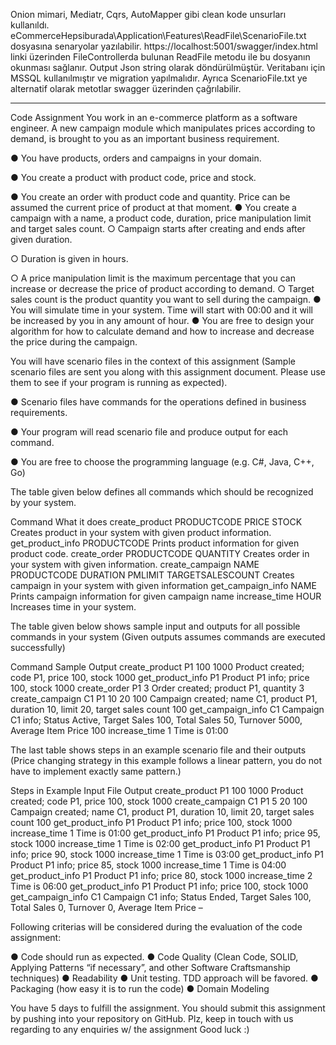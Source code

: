 Onion mimari, Mediatr, Cqrs, AutoMapper gibi clean kode unsurları kullanıldı. 
eCommerceHepsiburada\Application\Features\ReadFile\ScenarioFile.txt dosyasına senaryolar yazılabilir. https://localhost:5001/swagger/index.html linki üzerinden FileControllerda bulunan ReadFile metodu ile bu dosyanın okunması sağlanır. Output Json string olarak döndürülmüştür. Veritabanı için MSSQL kullanılmıştır ve migration yapılmalıdır. Ayrıca ScenarioFile.txt ye alternatif olarak metotlar swagger üzerinden çağrılabilir. 


-----------------------------------------------------
Code Assignment
You work in an e-commerce platform as a software engineer. A new campaign module which manipulates prices according to demand, is brought to you as an important business requirement.

●	You have products, orders and campaigns in your domain.

●	You create a product with product code, price and stock.

●	You create an order with product code and quantity. Price can be assumed the current price of product at that moment.
●	You create a campaign with a name, a product code, duration, price manipulation limit and target sales count.
○	Campaign starts after creating and ends after given duration.

○	Duration is given in hours.

○	A price manipulation limit is the maximum percentage that you can increase or decrease the price of product according to demand.
○	Target sales count is the product quantity you want to sell during the campaign.
●	You will simulate time in your system. Time will start with 00:00 and it will be increased by you in any amount of hour.
●	You are free to design your algorithm for how to calculate demand and how to increase and decrease the price during the campaign.



You will have scenario files in the context of this assignment (Sample scenario files are sent you along with this assignment document. Please use them to see if your program is running as expected).

●	Scenario files have commands for the operations defined in business requirements.

●	Your program will read scenario file and produce output for each command.

●	You are free to choose the programming language (e.g. C#, Java, C++, Go)
 
The table given below defines all commands which should be recognized by your system.


Command	
What it does
create_product PRODUCTCODE PRICE STOCK	Creates product in your system with given product information.
get_product_info PRODUCTCODE	Prints product information for given product code.
create_order PRODUCTCODE QUANTITY	Creates order in your system with given information.
create_campaign NAME PRODUCTCODE DURATION PMLIMIT TARGETSALESCOUNT	Creates campaign in your system with given information
get_campaign_info NAME	Prints campaign information for given campaign name
increase_time HOUR	Increases time in your system.


The table given below shows sample input and outputs for all possible commands in your system (Given outputs assumes commands are executed successfully)




Command	
Sample Output
create_product P1 100 1000	Product created; code P1, price 100, stock 1000
get_product_info P1	Product P1 info; price 100, stock 1000
create_order P1 3	Order created; product P1, quantity 3
create_campaign C1 P1 10 20 100	Campaign created; name C1, product P1, duration 10, limit 20, target sales count 100
get_campaign_info C1	Campaign C1 info; Status Active, Target Sales 100, Total Sales 50, Turnover 5000, Average Item Price 100
increase_time 1	Time is 01:00
 
The last table shows steps in an example scenario file and their outputs (Price changing strategy in this example follows a linear pattern, you do not have to implement exactly same pattern.)

Steps in Example Input File	Output
create_product P1 100 1000	Product created; code P1, price 100, stock 1000
create_campaign C1 P1 5 20 100	Campaign created; name C1, product P1, duration 10, limit 20, target sales count 100
get_product_info P1	Product P1 info; price 100, stock 1000
increase_time 1	Time is 01:00
get_product_info P1	Product P1 info; price 95, stock 1000
increase_time 1	Time is 02:00
get_product_info P1	Product P1 info; price 90, stock 1000
increase_time 1	Time is 03:00
get_product_info P1	Product P1 info; price 85, stock 1000
increase_time 1	Time is 04:00
get_product_info P1	Product P1 info; price 80, stock 1000
increase_time 2	Time is 06:00
get_product_info P1	Product P1 info; price 100, stock 1000
get_campaign_info C1	Campaign C1 info; Status Ended, Target Sales 100, Total Sales 0, Turnover 0, Average Item Price –


Following criterias will be considered during the evaluation of the code assignment:

●	Code should run as expected.
●	Code Quality (Clean Code, SOLID, Applying Patterns “if necessary”, and other Software Craftsmanship techniques)
●	Readability
●	Unit testing. TDD approach will be favored.
●	Packaging (how easy it is to run the code)
●	Domain Modeling

You have 5 days to fulfill the assignment. You should submit this assignment by pushing into your repository on GitHub. Plz, keep in touch with us regarding to any enquiries w/ the assignment
Good luck :)

